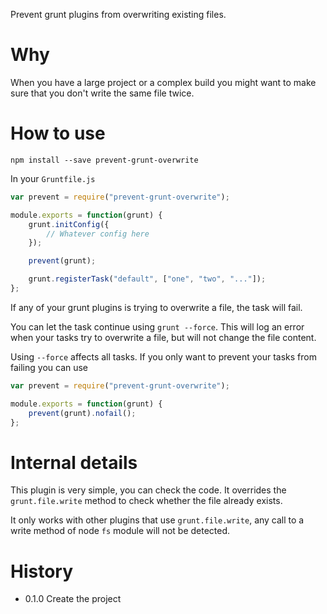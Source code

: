 Prevent grunt plugins from overwriting existing files.

# Why

When you have a large project or a complex build you might want to make sure that you don't write the same file twice.

# How to use

```
npm install --save prevent-grunt-overwrite
```

In your `Gruntfile.js`

```js
var prevent = require("prevent-grunt-overwrite");

module.exports = function(grunt) {
	grunt.initConfig({
		// Whatever config here
	});

	prevent(grunt);

	grunt.registerTask("default", ["one", "two", "..."]);
};
```

If any of your grunt plugins is trying to overwrite a file, the task will fail.

You can let the task continue using `grunt --force`. This will log an error when your tasks try to overwrite a file, but will not change the file content.

Using `--force` affects all tasks. If you only want to prevent your tasks from failing you can use

```js
var prevent = require("prevent-grunt-overwrite");

module.exports = function(grunt) {
	prevent(grunt).nofail();
};
```

# Internal details

This plugin is very simple, you can check the code. It overrides the `grunt.file.write` method to check whether the file already exists.

It only works with other plugins that use `grunt.file.write`, any call to a write method of node `fs` module will not be detected.


# History

* 0.1.0 Create the project
